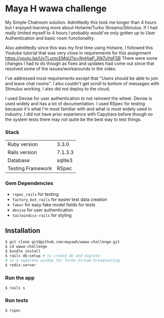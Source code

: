 # Maya H wawa challenge

My Simple Chatroom solution. Admittedly this took me longer than 4 hours but I enjoyed learning more about Hotwire/Turbo Streams/Stimulus. If I had really limited myself to 4 hours I probably would've only gotten up to User Authentication and basic room functionality.

Also admittedly since this was my first time using Hotwire, I followed this Youtube tutorial that was very close in requirements for this assignment https://youtu.be/UvTLumcEMgU?si=NyHjaP_XN7uYgFSB There were some changes I had to do though as fixes and updates had come out since that resolved some of the issues/workarounds in the video.

I've addressed most requirements except that "Users should be able to join and leave chat rooms". I also couldn't get scroll to bottom of messages with Stimulus working. I also did not deploy to the cloud.

I used Devise for user authentication to not reinvent the wheel. Devise is used widely and has a lot of documentation. I used RSpec for testing because it's what I'm most familiar with and what is most widely used in industry. I did not have prior experience with Capybara before though so the system tests there may not quite be the best way to test things.


### Stack
|  |  |
|--|--|
| Ruby version | 3.3.0  |
| Rails version | 7.1.3.3  |
| Database | sqlite3  |
| Testing Framework | RSpec  |

### Gem Dependencies
* `rspec_rails` for testing
* `factory_bot_rails` for easier test data creation
* `faker` for easy fake model fields for tests
* `devise` for user authentication
* `tailwindcss-rails` for styling

## Installation
```sh
$ git clone git@github.com:mayaah/wawa-challenge.git
$ cd wawa-challenge
$ bundle install
$ rails db:setup # to create db and migrate
# in a separate window for Turbo Stream broadcasting
$ redis-server
```

### Run the app
```
$ rails s
```

### Run tests
```
$ rspec

